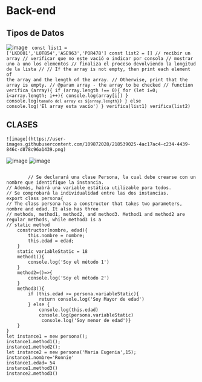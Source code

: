 # Back-end
## Tipos de Datos
![image](https://user-images.githubusercontent.com/109872028/218519741-48b0a70d-ab71-47e4-a206-01d8e2443356.png)
<code>
const list1 = ['LKD001','LOT854','ASE963','POR478']
const list2 = []
// recibir un array
// verificar que no este vació o indicar por consola 
// mostrar uno a uno los elementos
// finaliza el proceso devolviendo la longitud de la lista
//
    // If the array is not empty, then print each element of the array and the length of the array.
// Otherwise, print that the array is empty.
// @param array - the array to be checked
//
function verifica (array){
if (array.length !== 0){
    for (let i=0; i<array.length; i++){
        console.log(array[i])
    }
    console.log(`tamaño del array es ${array.length}`)
} else console.log('El array esta vacío')
}
verifica(list1)
verifica(list2)
</code>

## CLASES
    ![image](https://user-images.githubusercontent.com/109872028/218539025-4ac17ac4-c234-4439-846c-d878c96a1439.png)
![image](https://user-images.githubusercontent.com/109872028/218540061-8cfc433a-d3ee-4828-8351-60fdd3512021.png)
![image](https://user-images.githubusercontent.com/109872028/218541176-2921dcaf-05a1-4d62-b2c9-5876ac3536cc.png)

<code>
        // Se declarará una clase Persona, la cual debe crearse con un nombre que identifique la instancia. 
// Además, habrá una variable estática utilizable para todos.
// Se comprobará la individualidad entre las dos instancias.
export class persona{
// The class persona has a constructor that takes two parameters, nombre and edad. It also has three
// methods, method1, method2, and method3. Method1 and method2 are regular methods, while method3 is a
// static method 
    constructor(nombre, edad){
        this.nombre = nombre;
        this.edad = edad;
    }
    static variableStatic = 18
    method1(){
        console.log('Soy el método 1')
    }
    method2=()=>{
        console.log('Soy el método 2')
    }
    method3(){
        if (this.edad >= persona.variableStatic){
            return console.log('Soy Mayor de edad')
        } else { 
            console.log(this.edad)
            console.log(persona.variableStatic)
             console.log('Soy menor de edad')}
    }
}
let instance1 = new persona();
instance1.method1();
instance1.method2();
let instance2 = new persona('Maria Eugenia',15);
instance1.nombre='Ronnie'
instance1.edad= 54
instance1.method3()
instance2.method3()
    </code>
